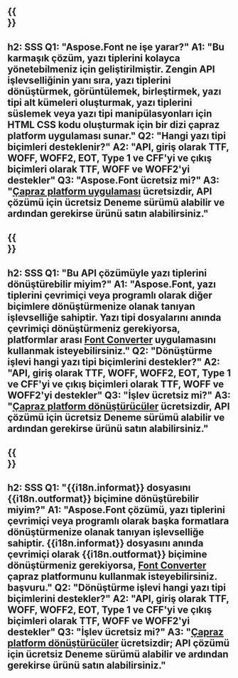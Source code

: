 ﻿---
translation: true
deploy: false
---

{{<section faq>}}
---
h2: SSS
Q1: "Aspose.Font ne işe yarar?"
A1: "Bu karmaşık çözüm, yazı tiplerini kolayca yönetebilmeniz için geliştirilmiştir. Zengin API işlevselliğinin yanı sıra, yazı tiplerini dönüştürmek, görüntülemek, birleştirmek, yazı tipi alt kümeleri oluşturmak, yazı tiplerini süslemek veya yazı tipi manipülasyonları için HTML CSS kodu oluşturmak için bir dizi çapraz platform uygulaması sunar."
Q2: "Hangi yazı tipi biçimleri desteklenir?"
A2: "API, giriş olarak TTF, WOFF, WOFF2, EOT, Type 1 ve CFF'yi ve çıkış biçimleri olarak TTF, WOFF ve WOFF2'yi destekler"
Q3: "Aspose.Font ücretsiz mi?"
A3: "[Çapraz platform uygulaması](https://products.aspose.app/font/applications) ücretsizdir, API çözümü için ücretsiz Deneme sürümü alabilir ve ardından gerekirse ürünü satın alabilirsiniz."
---

{{<section faq-converter>}}
---
h2: SSS
Q1: "Bu API çözümüyle yazı tiplerini dönüştürebilir miyim?"
A1: "Aspose.Font, yazı tiplerini çevrimiçi veya programlı olarak diğer biçimlere dönüştürmenize olanak tanıyan işlevselliğe sahiptir. Yazı tipi dosyalarını anında çevrimiçi dönüştürmeniz gerekiyorsa, platformlar arası [Font Converter](https://products.aspose.app/font/conversion/) uygulamasını kullanmak isteyebilirsiniz."
Q2: "Dönüştürme işlevi hangi yazı tipi biçimlerini destekler?"
A2: "API, giriş olarak TTF, WOFF, WOFF2, EOT, Type 1 ve CFF'yi ve çıkış biçimleri olarak TTF, WOFF ve WOFF2'yi destekler"
Q3: "İşlev ücretsiz mi?"
A3: "[Çapraz platform dönüştürücüler](https://products.aspose.app/font/conversion) ücretsizdir, API çözümü için ücretsiz Deneme sürümü alabilir ve ardından gerekirse ürünü satın alabilirsiniz."
---

{{<section faq-converter-child>}}
---
h2: SSS
Q1: "{{i18n.informat}} dosyasını {{i18n.outformat}} biçimine dönüştürebilir miyim?"
A1: "Aspose.Font çözümü, yazı tiplerini çevrimiçi veya programlı olarak başka formatlara dönüştürmenize olanak tanıyan işlevselliğe sahiptir. {{i18n.informat}} dosyasını anında çevrimiçi olarak {{i18n.outformat}} biçimine dönüştürmeniz gerekiyorsa, [Font Converter](https://products.aspose.app/font/conversion/) çapraz platformunu kullanmak isteyebilirsiniz. başvuru."
Q2: "Dönüştürme işlevi hangi yazı tipi biçimlerini destekler?"
A2: "API, giriş olarak TTF, WOFF, WOFF2, EOT, Type 1 ve CFF'yi ve çıkış biçimleri olarak TTF, WOFF ve WOFF2'yi destekler"
Q3: "İşlev ücretsiz mi?"
A3: "[Çapraz platform dönüştürücüler](https://products.aspose.app/font/conversion) ücretsizdir; API çözümü için ücretsiz Deneme sürümü alabilir ve ardından gerekirse ürünü satın alabilirsiniz."
---